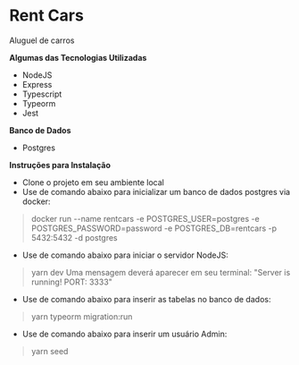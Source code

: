# Rent Cars
Aluguel de carros

**Algumas das Tecnologias Utilizadas**
- NodeJS
- Express
- Typescript
- Typeorm
- Jest

**Banco de Dados**
- Postgres

**Instruções para Instalação**
- Clone o projeto em seu ambiente local
- Use de comando abaixo para inicializar um banco de dados postgres via docker:
> docker run --name rentcars -e POSTGRES_USER=postgres -e POSTGRES_PASSWORD=password -e POSTGRES_DB=rentcars -p 5432:5432 -d postgres
- Use de comando abaixo para iniciar o servidor NodeJS:
> yarn dev
Uma mensagem deverá aparecer em seu terminal: "Server is running! PORT: 3333"
- Use de comando abaixo para inserir as tabelas no banco de dados:
> yarn typeorm migration:run
- Use de comando abaixo para inserir um usuário Admin:
> yarn seed
